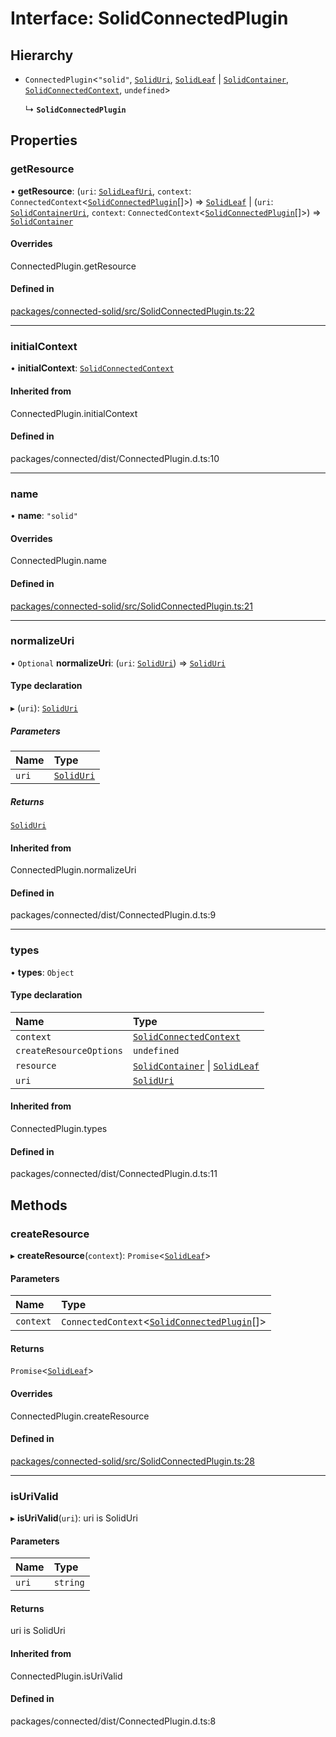 # Interface: SolidConnectedPlugin

## Hierarchy

- `ConnectedPlugin`\<``"solid"``, [`SolidUri`](../types/SolidUri.md), [`SolidLeaf`](../classes/SolidLeaf.md) \| [`SolidContainer`](../classes/SolidContainer.md), [`SolidConnectedContext`](SolidConnectedContext.md), `undefined`\>

  ↳ **`SolidConnectedPlugin`**

## Properties

### getResource

• **getResource**: (`uri`: [`SolidLeafUri`](../types/SolidLeafUri.md), `context`: `ConnectedContext`\<[`SolidConnectedPlugin`](SolidConnectedPlugin.md)[]\>) => [`SolidLeaf`](../classes/SolidLeaf.md) \| (`uri`: [`SolidContainerUri`](../types/SolidContainerUri.md), `context`: `ConnectedContext`\<[`SolidConnectedPlugin`](SolidConnectedPlugin.md)[]\>) => [`SolidContainer`](../classes/SolidContainer.md)

#### Overrides

ConnectedPlugin.getResource

#### Defined in

[packages/connected-solid/src/SolidConnectedPlugin.ts:22](https://github.com/o-development/ldo/blob/db87958cb6f858f6cf7340ba5d9536a3a794d587/packages/connected-solid/src/SolidConnectedPlugin.ts#L22)

___

### initialContext

• **initialContext**: [`SolidConnectedContext`](SolidConnectedContext.md)

#### Inherited from

ConnectedPlugin.initialContext

#### Defined in

packages/connected/dist/ConnectedPlugin.d.ts:10

___

### name

• **name**: ``"solid"``

#### Overrides

ConnectedPlugin.name

#### Defined in

[packages/connected-solid/src/SolidConnectedPlugin.ts:21](https://github.com/o-development/ldo/blob/db87958cb6f858f6cf7340ba5d9536a3a794d587/packages/connected-solid/src/SolidConnectedPlugin.ts#L21)

___

### normalizeUri

• `Optional` **normalizeUri**: (`uri`: [`SolidUri`](../types/SolidUri.md)) => [`SolidUri`](../types/SolidUri.md)

#### Type declaration

▸ (`uri`): [`SolidUri`](../types/SolidUri.md)

##### Parameters

| Name | Type |
| :------ | :------ |
| `uri` | [`SolidUri`](../types/SolidUri.md) |

##### Returns

[`SolidUri`](../types/SolidUri.md)

#### Inherited from

ConnectedPlugin.normalizeUri

#### Defined in

packages/connected/dist/ConnectedPlugin.d.ts:9

___

### types

• **types**: `Object`

#### Type declaration

| Name | Type |
| :------ | :------ |
| `context` | [`SolidConnectedContext`](SolidConnectedContext.md) |
| `createResourceOptions` | `undefined` |
| `resource` | [`SolidContainer`](../classes/SolidContainer.md) \| [`SolidLeaf`](../classes/SolidLeaf.md) |
| `uri` | [`SolidUri`](../types/SolidUri.md) |

#### Inherited from

ConnectedPlugin.types

#### Defined in

packages/connected/dist/ConnectedPlugin.d.ts:11

## Methods

### createResource

▸ **createResource**(`context`): `Promise`\<[`SolidLeaf`](../classes/SolidLeaf.md)\>

#### Parameters

| Name | Type |
| :------ | :------ |
| `context` | `ConnectedContext`\<[`SolidConnectedPlugin`](SolidConnectedPlugin.md)[]\> |

#### Returns

`Promise`\<[`SolidLeaf`](../classes/SolidLeaf.md)\>

#### Overrides

ConnectedPlugin.createResource

#### Defined in

[packages/connected-solid/src/SolidConnectedPlugin.ts:28](https://github.com/o-development/ldo/blob/db87958cb6f858f6cf7340ba5d9536a3a794d587/packages/connected-solid/src/SolidConnectedPlugin.ts#L28)

___

### isUriValid

▸ **isUriValid**(`uri`): uri is SolidUri

#### Parameters

| Name | Type |
| :------ | :------ |
| `uri` | `string` |

#### Returns

uri is SolidUri

#### Inherited from

ConnectedPlugin.isUriValid

#### Defined in

packages/connected/dist/ConnectedPlugin.d.ts:8
